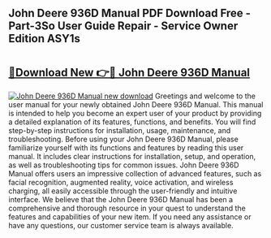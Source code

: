 ## John Deere 936D Manual PDF Download Free - Part-3So User Guide Repair - Service Owner Edition ASY1s

# <h2><a href="http://bc93143.oget.top/?id=John+Deere+936D+Manual">🔗Download New 👉🔴 John Deere 936D Manual</a></h2>

[![John Deere 936D Manual new download](https://i.imgur.com/5g1atiW.png)](http://bc93143.oget.top/?id=John+Deere+936D+Manual)
Greetings and welcome to the user manual for your newly obtained John Deere 936D Manual. This manual is intended to help you become an expert user of your product by providing a detailed explanation of its features, functions, and benefits. You will find step-by-step instructions for installation, usage, maintenance, and troubleshooting. Before using your John Deere 936D Manual, please familiarize yourself with its functions and features by reading this user manual. It includes clear instructions for installation, setup, and operation, as well as troubleshooting tips for common issues. John Deere 936D Manual offers users an impressive collection of advanced features, such as facial recognition, augmented reality, voice activation, and wireless charging, all easily accessible through the user-friendly and intuitive interface. We believe that the John Deere 936D Manual has been a comprehensive and thorough resource in your quest to understand the features and capabilities of your new item. If you need any assistance or have any questions, our customer service team is always available.
